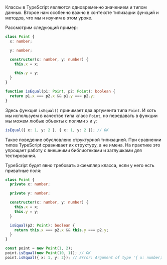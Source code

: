 
Классы в TypeScript являются одновременно значением и типом данных. Второе нам особенно важно в контексте типизации функций и методов, что мы и изучим в этом уроке.

Рассмотрим следующий пример:

```typescript
class Point {
  x: number;

  y: number;

  constructor(x: number, y: number) {
    this.x = x;

    this.y = y;
  }
}

function isEqual(p1: Point, p2: Point): boolean {
  return p1.x === p2.x && p1.y === p2.y;
}
```

Здесь функция `isEqual()` принимает два аргумента типа `Point`. И хоть мы используем в качестве типа класс `Point`, но передавать в функции мы можем любые объекты с полями `x` и `y`:

```typescript
isEqual({ x: 1, y: 2 }, { x: 1, y: 2 }); // OK
```

Такое поведение обусловлено структурной типизацией. При сравнении типов TypeScript сравнивает их структуру, а не имена. На практике это упрощает работу с внешними библиотеками и заглушками для тестирования.

TypeScript будет явно требовать экземпляр класса, если у него есть приватные поля:

```typescript
class Point {
  private x: number;

  private y: number;

  constructor(x: number, y: number) {
    this.x = x;
    this.y = y;
  }

  isEqual(p2: Point): boolean {
    return this.x === p2.x && this.y === p2.y;
  }
}

const point = new Point(1, 2);
point.isEqual(new Point(10, 1)); // OK
point.isEqual({ x: 1, y: 2}); // Error: Argument of type '{ x: number; y: number; }' is not assignable to parameter of type 'Point'.
````

<!-- TODO - автору: не хватает описания кода - на что обратить внимание, или что тут сделали -->

